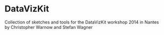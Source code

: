 DataVizKit
==========

Collection of sketches and tools for the DataVizKit workshop 2014 in Nantes by Christopher Warnow and Stefan Wagner
